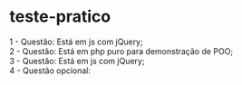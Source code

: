 # teste-pratico
1 - Questão: Está em js com jQuery;<br>
2 - Questão: Está em php puro para demonstração de POO;<br>
3 - Questão: Está em js com jQuery;<br>
4 - Questão opcional:
